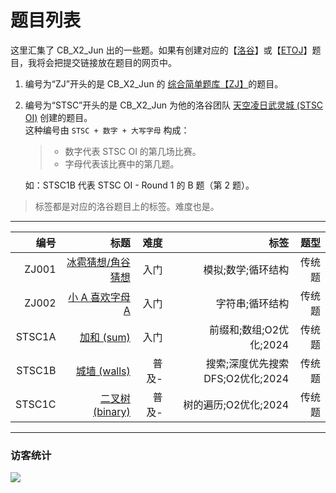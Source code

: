 # 题目列表

这里汇集了 CB_X2_Jun 出的一些题。如果有创建对应的【[洛谷](https://www.luogu.com.cn/)】或【[ETOJ](http://47.104.30.77/)】题目，我将会把提交链接放在题目的网页中。

1. 编号为“ZJ”开头的是 CB_X2_Jun 的 [综合简单题库【ZJ】](https://www.luogu.com.cn/training/542676)的题目。
1. 编号为“STSC”开头的是 CB_X2_Jun 为他的洛谷团队 [天空凌日武灵城 (STSC OI)](https://www.luogu.com.cn/team/87144) 创建的题目。  
   这种编号由 `STSC + 数字 + 大写字母` 构成：
   
   > - 数字代表 STSC OI 的第几场比赛。
   > - 字母代表该比赛中的第几题。
   
   如：STSC1B 代表 STSC OI - Round 1 的 B 题（第 2 题）。

> 标签都是对应的洛谷题目上的标签。难度也是。

---

|编号|标题|难度|标签|题型|
|-:|-:|-:|-:|-:|
|ZJ001|[冰雹猜想/角谷猜想](https://cb-x2-jun.github.io/problem/ZJ001)|入门|模拟;数学;循环结构|传统题|
|ZJ002|[小 A 喜欢字母 A](https://cb-x2-jun.github.io/problem/ZJ002)|入门|字符串;循环结构|传统题|
|STSC1A|[加和 (sum)](https://cb-x2-jun.github.io/problem/STSC1A)|入门|前缀和;数组;O2优化;2024|传统题|
|STSC1B|[城墙 (walls)](https://cb-x2-jun.github.io/problem/STSC1B)|普及-|搜索;深度优先搜索 DFS;O2优化;2024|传统题|
|STSC1C|[二叉树 (binary)](https://cb-x2-jun.github.io/problem/STSC1C)|普及-|树的遍历;O2优化;2024|传统题|

---
### 访客统计
![](https://flagcounter.me/e7K)
